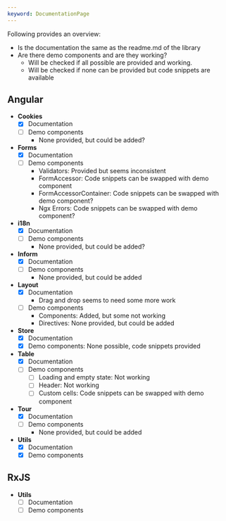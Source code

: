 ```yaml
---
keyword: DocumentationPage
---
```


Following provides an overview:
- Is the documentation the same as the readme.md of the library
- Are there demo components and are they working?
  - Will be checked if all possible are provided and working.
  - Will be checked if none can be provided but code snippets are available

## Angular

- **Cookies**
  - [x] Documentation
  - [ ] Demo components
    - None provided, but could be added?
- **Forms**
  - [x] Documentation
  - [ ] Demo components
      - Validators: Provided but seems inconsistent
      - FormAccessor: Code snippets can be swapped with demo component
      - FormAccessorContainer: Code snippets can be swapped with demo component?
      - Ngx Errors: Code snippets can be swapped with demo component?
- **i18n**
  - [x] Documentation
  - [ ] Demo components
      - None provided, but could be added?
- **Inform**
  - [x] Documentation
  - [ ] Demo components
      - None provided, but could be added
- **Layout**
  - [x] Documentation
    - Drag and drop seems to need some more work
  - [ ] Demo components
    - Components: Added, but some not working
    - Directives: None provided, but could be added
- **Store**
  - [x] Documentation
  - [x] Demo components: None possible, code snippets provided
- **Table**
  - [x] Documentation
  - [ ] Demo components
    - [ ] Loading and empty state: Not working
    - [ ] Header: Not working
    - [ ] Custom cells: Code snippets can be swapped with demo component
- **Tour**
  - [x] Documentation
  - [ ] Demo components
    - None provided, but could be added
- **Utils**
  - [x] Documentation
  - [x] Demo components

## RxJS

- **Utils**
  - [ ] Documentation
  - [ ] Demo components
